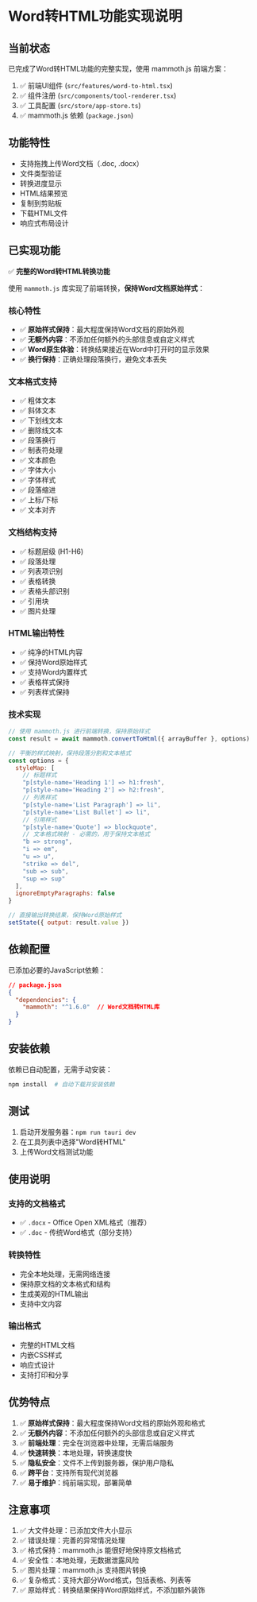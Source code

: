 # Word转HTML功能实现说明

## 当前状态

已完成了Word转HTML功能的完整实现，使用 mammoth.js 前端方案：

1. ✅ 前端UI组件 (`src/features/word-to-html.tsx`)
2. ✅ 组件注册 (`src/components/tool-renderer.tsx`)
3. ✅ 工具配置 (`src/store/app-store.ts`)
4. ✅ mammoth.js 依赖 (`package.json`)

## 功能特性

- 支持拖拽上传Word文档（.doc, .docx）
- 文件类型验证
- 转换进度显示
- HTML结果预览
- 复制到剪贴板
- 下载HTML文件
- 响应式布局设计

## 已实现功能

✅ **完整的Word转HTML转换功能**

使用 `mammoth.js` 库实现了前端转换，**保持Word文档原始样式**：

### 核心特性
- ✅ **原始样式保持**：最大程度保持Word文档的原始外观
- ✅ **无额外内容**：不添加任何额外的头部信息或自定义样式
- ✅ **Word原生体验**：转换结果接近在Word中打开时的显示效果
- ✅ **换行保持**：正确处理段落换行，避免文本丢失

### 文本格式支持
- ✅ 粗体文本
- ✅ 斜体文本  
- ✅ 下划线文本
- ✅ 删除线文本
- ✅ 段落换行
- ✅ 制表符处理
- ✅ 文本颜色
- ✅ 字体大小
- ✅ 字体样式
- ✅ 段落缩进
- ✅ 上标/下标
- ✅ 文本对齐

### 文档结构支持
- ✅ 标题层级 (H1-H6)
- ✅ 段落处理
- ✅ 列表项识别
- ✅ 表格转换
- ✅ 表格头部识别
- ✅ 引用块
- ✅ 图片处理

### HTML输出特性
- ✅ 纯净的HTML内容
- ✅ 保持Word原始样式
- ✅ 支持Word内置样式
- ✅ 表格样式保持
- ✅ 列表样式保持

### 技术实现
```javascript
// 使用 mammoth.js 进行前端转换，保持原始样式
const result = await mammoth.convertToHtml({ arrayBuffer }, options)

// 平衡的样式映射，保持段落分割和文本格式
const options = {
  styleMap: [
    // 标题样式
    "p[style-name='Heading 1'] => h1:fresh",
    "p[style-name='Heading 2'] => h2:fresh",
    // 列表样式
    "p[style-name='List Paragraph'] => li",
    "p[style-name='List Bullet'] => li",
    // 引用样式
    "p[style-name='Quote'] => blockquote",
    // 文本格式映射 - 必需的，用于保持文本格式
    "b => strong",
    "i => em",
    "u => u",
    "strike => del",
    "sub => sub",
    "sup => sup"
  ],
  ignoreEmptyParagraphs: false
}

// 直接输出转换结果，保持Word原始样式
setState({ output: result.value })
```

## 依赖配置

已添加必要的JavaScript依赖：

```json
// package.json
{
  "dependencies": {
    "mammoth": "^1.6.0"  // Word文档转HTML库
  }
}
```

## 安装依赖

依赖已自动配置，无需手动安装：

```bash
npm install  # 自动下载并安装依赖
```

## 测试

1. 启动开发服务器：`npm run tauri dev`
2. 在工具列表中选择"Word转HTML"
3. 上传Word文档测试功能

## 使用说明

### 支持的文档格式
- ✅ `.docx` - Office Open XML格式（推荐）
- ✅ `.doc` - 传统Word格式（部分支持）

### 转换特性
- 完全本地处理，无需网络连接
- 保持原文档的文本格式和结构
- 生成美观的HTML输出
- 支持中文内容

### 输出格式
- 完整的HTML文档
- 内嵌CSS样式
- 响应式设计
- 支持打印和分享

## 优势特点

1. ✅ **原始样式保持**：最大程度保持Word文档的原始外观和格式
2. ✅ **无额外内容**：不添加任何额外的头部信息或自定义样式
3. ✅ **前端处理**：完全在浏览器中处理，无需后端服务
4. ✅ **快速转换**：本地处理，转换速度快
5. ✅ **隐私安全**：文件不上传到服务器，保护用户隐私
6. ✅ **跨平台**：支持所有现代浏览器
7. ✅ **易于维护**：纯前端实现，部署简单

## 注意事项

1. ✅ 大文件处理：已添加文件大小显示
2. ✅ 错误处理：完善的异常情况处理
3. ✅ 格式保持：mammoth.js 能很好地保持原文档格式
4. ✅ 安全性：本地处理，无数据泄露风险
5. ✅ 图片处理：mammoth.js 支持图片转换
6. ✅ 复杂格式：支持大部分Word格式，包括表格、列表等
7. ✅ 原始样式：转换结果保持Word原始样式，不添加额外装饰 